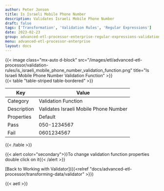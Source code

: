 ```yaml
---
author: Peter Jonson
title: Is Israeli Mobile Phone Number
description: Validates Israeli Mobile Phone Number
draft: false
tags: ['Transformation', 'Validation Rules', 'Regular Expressions']
date: 2023-02-23
group: advanced-etl-processor-enterprise-regular-expressions-validation
menu: advanced-etl-processor-enterprise
layout: docs
---
```


{{< image class="mx-auto d-block"  src="/images/etl/advanced-etl-processor/validation-rules/is_israeli_mobile_phone_number_validation_function.png" title="Is Israeli Mobile Phone Number Validation Function" >}}
\
{{< table "table-striped table-bordered" >}}

| Key         | Value                                 |
| ----------- | ------------------------------------- |
| Category    | Validation Function                   |
| Description | Validates Israeli Mobile Phone Number |
| Properties  | Default                               |
| Pass        | 050-1234567                           |
| Fail        | 0601234567                            |

{{< /table >}}

{{< alert color="secondary">}}To change validation function properties double click on it{{< /alert >}}

[Back to Working with Validator]({{<relref "docs/advanced-etl-processor/transforming-data/validator" >}})

{{< aetl >}}
